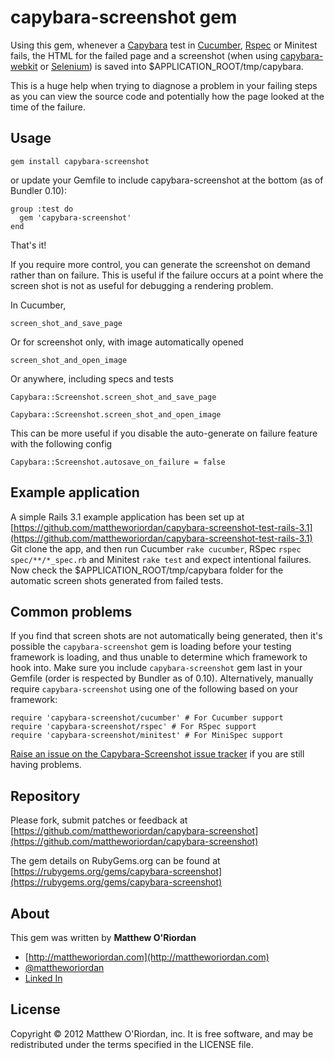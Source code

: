 capybara-screenshot gem
=======================

Using this gem, whenever a [Capybara](https://github.com/jnicklas/capybara) test in [Cucumber](http://cukes.info/), [Rspec](https://www.relishapp.com/rspec) or Minitest  fails, the HTML for the failed page and a screenshot (when using [capybara-webkit](https://github.com/thoughtbot/capybara-webkit) or [Selenium](http://seleniumhq.org/)) is saved into $APPLICATION_ROOT/tmp/capybara.

This is a huge help when trying to diagnose a problem in your failing steps as you can view the source code and potentially how the page looked at the time of the failure.

Usage
-----

    gem install capybara-screenshot

or update your Gemfile to include capybara-screenshot at the bottom (as of Bundler 0.10):

    group :test do
      gem 'capybara-screenshot'
    end

That's it!

If you require more control, you can generate the screenshot on demand rather than on failure. This is useful
if the failure occurs at a point where the screen shot is not as useful for debugging a rendering problem.

In Cucumber,

	screen_shot_and_save_page

Or for screenshot only, with image automatically opened

	screen_shot_and_open_image

Or anywhere, including specs and tests

	Capybara::Screenshot.screen_shot_and_save_page

	Capybara::Screenshot.screen_shot_and_open_image

This can be more useful if you disable the auto-generate on failure feature with the following config

	Capybara::Screenshot.autosave_on_failure = false


Example application
-------------------

A simple Rails 3.1 example application has been set up at [https://github.com/mattheworiordan/capybara-screenshot-test-rails-3.1](https://github.com/mattheworiordan/capybara-screenshot-test-rails-3.1)
Git clone the app, and then run Cucumber `rake cucumber`, RSpec `rspec spec/**/*_spec.rb` and Minitest `rake test` and expect intentional failures.
Now check the $APPLICATION_ROOT/tmp/capybara folder for the automatic screen shots generated from failed tests.

Common problems
---------------

If you find that screen shots are not automatically being generated, then it's possible the `capybara-screenshot` gem is loading before your testing framework is loading, and thus unable to determine which framework to hook into.  Make sure you include `capybara-screenshot` gem last in your Gemfile (order is respected by Bundler as of 0.10).  Alternatively, manually require `capybara-screenshot` using one of the following based on your framework:

    require 'capybara-screenshot/cucumber' # For Cucumber support
    require 'capybara-screenshot/rspec' # For RSpec support
    require 'capybara-screenshot/minitest' # For MiniSpec support

[Raise an issue on the Capybara-Screenshot issue tracker](https://github.com/mattheworiordan/capybara-screenshot/issues) if you are still having problems.

Repository
----------

Please fork, submit patches or feedback at [https://github.com/mattheworiordan/capybara-screenshot](https://github.com/mattheworiordan/capybara-screenshot)

The gem details on RubyGems.org can be found at [https://rubygems.org/gems/capybara-screenshot](https://rubygems.org/gems/capybara-screenshot)

About
-----

This gem was written by **Matthew O'Riordan**

 - [http://mattheworiordan.com](http://mattheworiordan.com)
 - [@mattheworiordan](http://twitter.com/#!/mattheworiordan)
 - [Linked In](http://www.linkedin.com/in/lemon)

License
-------

Copyright © 2012 Matthew O'Riordan, inc. It is free software, and may be redistributed under the terms specified in the LICENSE file.